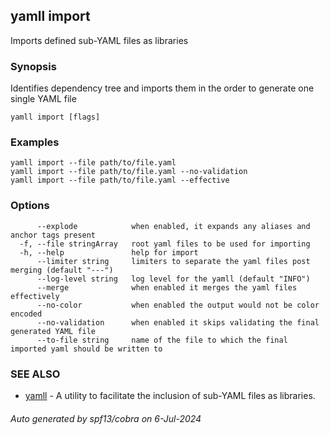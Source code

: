 ## yamll import

Imports defined sub-YAML files as libraries

### Synopsis

Identifies dependency tree and imports them in the order to generate one single YAML file

```
yamll import [flags]
```

### Examples

```
yamll import --file path/to/file.yaml
yamll import --file path/to/file.yaml --no-validation
yamll import --file path/to/file.yaml --effective
```

### Options

```
      --explode            when enabled, it expands any aliases and anchor tags present
  -f, --file stringArray   root yaml files to be used for importing
  -h, --help               help for import
      --limiter string     limiters to separate the yaml files post merging (default "---")
      --log-level string   log level for the yamll (default "INFO")
      --merge              when enabled it merges the yaml files effectively
      --no-color           when enabled the output would not be color encoded
      --no-validation      when enabled it skips validating the final generated YAML file
      --to-file string     name of the file to which the final imported yaml should be written to
```

### SEE ALSO

* [yamll](yamll.md)	 - A utility to facilitate the inclusion of sub-YAML files as libraries.

###### Auto generated by spf13/cobra on 6-Jul-2024
